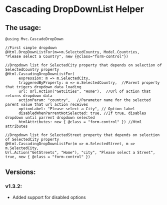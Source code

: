 # Cascading DropDownList Helper

## The usage:
    
    @using Mvc.CascadeDropDown
    
    //First simple dropdown 
    @Html.DropDownListFor(m=>m.SelectedCountry, Model.Countries,
    "Please select a Country", new {@class="form-control"})
    
    //Dropdown list for SelectedCity property that depends on selection of SelectedCountry property
    @Html.CascadingDropDownListFor( 
          expression: m => m.SelectedCity, 
          triggeredByProperty: m => m.SelectedCountry,  //Parent property that trigers dropdown data loading
          url: Url.Action("GetCities", "Home"),  //Url of action that returns dropdown data
          actionParam: "country",   //Parameter name for the selected parent value that url action receives
          optionLabel: "Please select a City", // Option label
          disabledWhenParrentNotSelected: true, //If true, disables dropdown until parrent dropdown selected
          htmlAttributes: new { @class = "form-control" }) //Html attributes
 
    //Dropdown list for SelectedStreet property that depends on selection of SelectedCity property
    @Html.CascadingDropDownListFor(m => m.SelectedStreet, m => m.SelectedCity, 
    Url.Action("GetStreets", "Home"), "city", "Please select a Street", true, new { @class = "form-control" })
    
    
## Versions:
### v1.3.2:
  * Added support for disabled options
